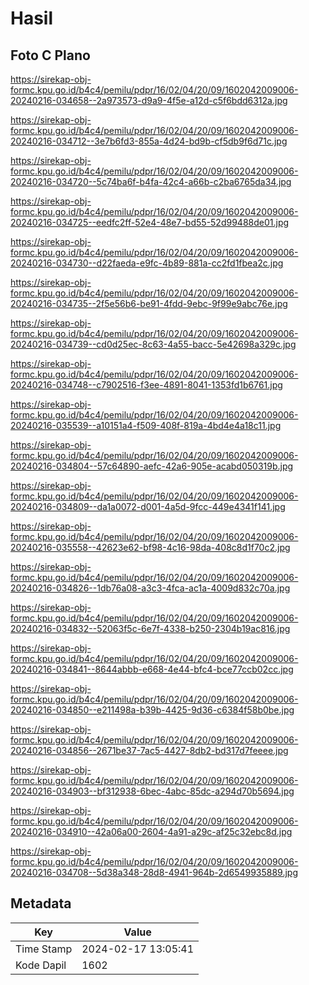 # Hasil

## Foto C Plano

https://sirekap-obj-formc.kpu.go.id/b4c4/pemilu/pdpr/16/02/04/20/09/1602042009006-20240216-034658--2a973573-d9a9-4f5e-a12d-c5f6bdd6312a.jpg

https://sirekap-obj-formc.kpu.go.id/b4c4/pemilu/pdpr/16/02/04/20/09/1602042009006-20240216-034712--3e7b6fd3-855a-4d24-bd9b-cf5db9f6d71c.jpg

https://sirekap-obj-formc.kpu.go.id/b4c4/pemilu/pdpr/16/02/04/20/09/1602042009006-20240216-034720--5c74ba6f-b4fa-42c4-a66b-c2ba6765da34.jpg

https://sirekap-obj-formc.kpu.go.id/b4c4/pemilu/pdpr/16/02/04/20/09/1602042009006-20240216-034725--eedfc2ff-52e4-48e7-bd55-52d99488de01.jpg

https://sirekap-obj-formc.kpu.go.id/b4c4/pemilu/pdpr/16/02/04/20/09/1602042009006-20240216-034730--d22faeda-e9fc-4b89-881a-cc2fd1fbea2c.jpg

https://sirekap-obj-formc.kpu.go.id/b4c4/pemilu/pdpr/16/02/04/20/09/1602042009006-20240216-034735--2f5e56b6-be91-4fdd-9ebc-9f99e9abc76e.jpg

https://sirekap-obj-formc.kpu.go.id/b4c4/pemilu/pdpr/16/02/04/20/09/1602042009006-20240216-034739--cd0d25ec-8c63-4a55-bacc-5e42698a329c.jpg

https://sirekap-obj-formc.kpu.go.id/b4c4/pemilu/pdpr/16/02/04/20/09/1602042009006-20240216-034748--c7902516-f3ee-4891-8041-1353fd1b6761.jpg

https://sirekap-obj-formc.kpu.go.id/b4c4/pemilu/pdpr/16/02/04/20/09/1602042009006-20240216-035539--a10151a4-f509-408f-819a-4bd4e4a18c11.jpg

https://sirekap-obj-formc.kpu.go.id/b4c4/pemilu/pdpr/16/02/04/20/09/1602042009006-20240216-034804--57c64890-aefc-42a6-905e-acabd050319b.jpg

https://sirekap-obj-formc.kpu.go.id/b4c4/pemilu/pdpr/16/02/04/20/09/1602042009006-20240216-034809--da1a0072-d001-4a5d-9fcc-449e4341f141.jpg

https://sirekap-obj-formc.kpu.go.id/b4c4/pemilu/pdpr/16/02/04/20/09/1602042009006-20240216-035558--42623e62-bf98-4c16-98da-408c8d1f70c2.jpg

https://sirekap-obj-formc.kpu.go.id/b4c4/pemilu/pdpr/16/02/04/20/09/1602042009006-20240216-034826--1db76a08-a3c3-4fca-ac1a-4009d832c70a.jpg

https://sirekap-obj-formc.kpu.go.id/b4c4/pemilu/pdpr/16/02/04/20/09/1602042009006-20240216-034832--52063f5c-6e7f-4338-b250-2304b19ac816.jpg

https://sirekap-obj-formc.kpu.go.id/b4c4/pemilu/pdpr/16/02/04/20/09/1602042009006-20240216-034841--8644abbb-e668-4e44-bfc4-bce77ccb02cc.jpg

https://sirekap-obj-formc.kpu.go.id/b4c4/pemilu/pdpr/16/02/04/20/09/1602042009006-20240216-034850--e211498a-b39b-4425-9d36-c6384f58b0be.jpg

https://sirekap-obj-formc.kpu.go.id/b4c4/pemilu/pdpr/16/02/04/20/09/1602042009006-20240216-034856--2671be37-7ac5-4427-8db2-bd317d7feeee.jpg

https://sirekap-obj-formc.kpu.go.id/b4c4/pemilu/pdpr/16/02/04/20/09/1602042009006-20240216-034903--bf312938-6bec-4abc-85dc-a294d70b5694.jpg

https://sirekap-obj-formc.kpu.go.id/b4c4/pemilu/pdpr/16/02/04/20/09/1602042009006-20240216-034910--42a06a00-2604-4a91-a29c-af25c32ebc8d.jpg

https://sirekap-obj-formc.kpu.go.id/b4c4/pemilu/pdpr/16/02/04/20/09/1602042009006-20240216-034708--5d38a348-28d8-4941-964b-2d6549935889.jpg


## Metadata

| Key        | Value               |
| ---------- | ------------------- |
| Time Stamp | 2024-02-17 13:05:41 |
| Kode Dapil | 1602                |



